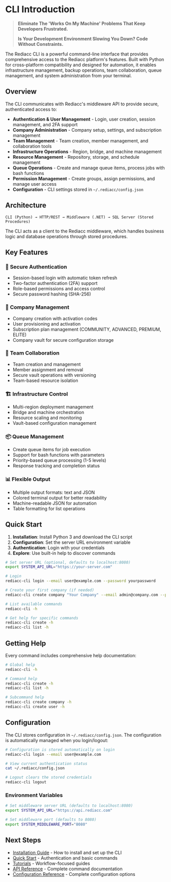 # CLI Introduction

> **Eliminate The 'Works On My Machine' Problems That Keep Developers Frustrated.**
>
> **Is Your Development Environment Slowing You Down? Code Without Constraints.**

The Rediacc CLI is a powerful command-line interface that provides comprehensive access to the Rediacc platform's features. Built with Python for cross-platform compatibility and designed for automation, it enables infrastructure management, backup operations, team collaboration, queue management, and system administration from your terminal.

## Overview

The CLI communicates with Rediacc's middleware API to provide secure, authenticated access to:

- **Authentication & User Management** - Login, user creation, session management, and 2FA support
- **Company Administration** - Company setup, settings, and subscription management  
- **Team Management** - Team creation, member management, and collaboration tools
- **Infrastructure Operations** - Region, bridge, and machine management
- **Resource Management** - Repository, storage, and schedule management
- **Queue Operations** - Create and manage queue items, process jobs with bash functions
- **Permission Management** - Create groups, assign permissions, and manage user access
- **Configuration** - CLI settings stored in `~/.rediacc/config.json`

## Architecture

```
CLI (Python) → HTTP/REST → Middleware (.NET) → SQL Server (Stored Procedures)
```

The CLI acts as a client to the Rediacc middleware, which handles business logic and database operations through stored procedures.

## Key Features

### 🔐 **Secure Authentication**
- Session-based login with automatic token refresh
- Two-factor authentication (2FA) support
- Role-based permissions and access control
- Secure password hashing (SHA-256)

### 🏢 **Company Management**
- Company creation with activation codes
- User provisioning and activation
- Subscription plan management (COMMUNITY, ADVANCED, PREMIUM, ELITE)
- Company vault for secure configuration storage

### 👥 **Team Collaboration**
- Team creation and management
- Member assignment and removal
- Secure vault operations with versioning
- Team-based resource isolation

### 🏗️ **Infrastructure Control**
- Multi-region deployment management
- Bridge and machine orchestration
- Resource scaling and monitoring
- Vault-based configuration management

### 📦 **Queue Management**
- Create queue items for job execution
- Support for bash functions with parameters
- Priority-based queue processing (1-5 levels)
- Response tracking and completion status

### 📊 **Flexible Output**
- Multiple output formats: text and JSON
- Colored terminal output for better readability
- Machine-readable JSON for automation
- Table formatting for list operations

## Quick Start

1. **Installation**: Install Python 3 and download the CLI script
2. **Configuration**: Set the server URL environment variable
3. **Authentication**: Login with your credentials
4. **Explore**: Use built-in help to discover commands

```bash
# Set server URL (optional, defaults to localhost:8080)
export SYSTEM_API_URL="https://your-server.com"

# Login
rediacc-cli login --email user@example.com --password yourpassword

# Create your first company (if needed)
rediacc-cli create company "Your Company" --email admin@company.com --password adminpass

# List available commands
rediacc-cli -h

# Get help for specific commands
rediacc-cli create -h
rediacc-cli list -h
```

## Getting Help

Every command includes comprehensive help documentation:

```bash
# Global help
rediacc-cli -h

# Command help
rediacc-cli create -h
rediacc-cli list -h

# Subcommand help
rediacc-cli create company -h
rediacc-cli create user -h
```

## Configuration

The CLI stores configuration in `~/.rediacc/config.json`. The configuration is automatically managed when you login/logout:

```bash
# Configuration is stored automatically on login
rediacc-cli login --email user@example.com

# View current authentication status
cat ~/.rediacc/config.json

# Logout clears the stored credentials
rediacc-cli logout
```

### Environment Variables

```bash
# Set middleware server URL (defaults to localhost:8080)
export SYSTEM_API_URL="https://api.rediacc.com"

# Set middleware port (defaults to 8080)
export SYSTEM_MIDDLEWARE_PORT="8080"
```

## Next Steps

- [Installation Guide](./installation.md) - How to install and set up the CLI
- [Quick Start](./quick-start.md) - Authentication and basic commands
- [Tutorials](./tutorials/authentication-workflows.md) - Workflow-focused guides
- [API Reference](./api-reference/index.md) - Complete command documentation
- [Configuration Reference](./configuration.md) - Complete configuration options